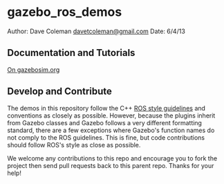 # gazebo_ros_demos
Author: Dave Coleman <davetcoleman@gmail.com>
Date: 6/4/13



## Documentation and Tutorials
[On gazebosim.org](http://gazebosim.org/wiki/Tutorials#ROS_Integration)

## Develop and Contribute

The demos in this repository follow the C++ [ROS style guidelines](http://ros.org/doc/groovy/api/roscpp/html) and conventions as closely as possible. However, because the plugins inherit from Gazebo classes and Gazebo follows a very different formatting standard, there are a few exceptions where Gazebo's function names do not comply to the ROS guidelines. This is fine, but code contributions should follow ROS's style as close as possible.

We welcome any contributions to this repo and encourage you to fork the project then send pull requests back to this parent repo. Thanks for your help!



